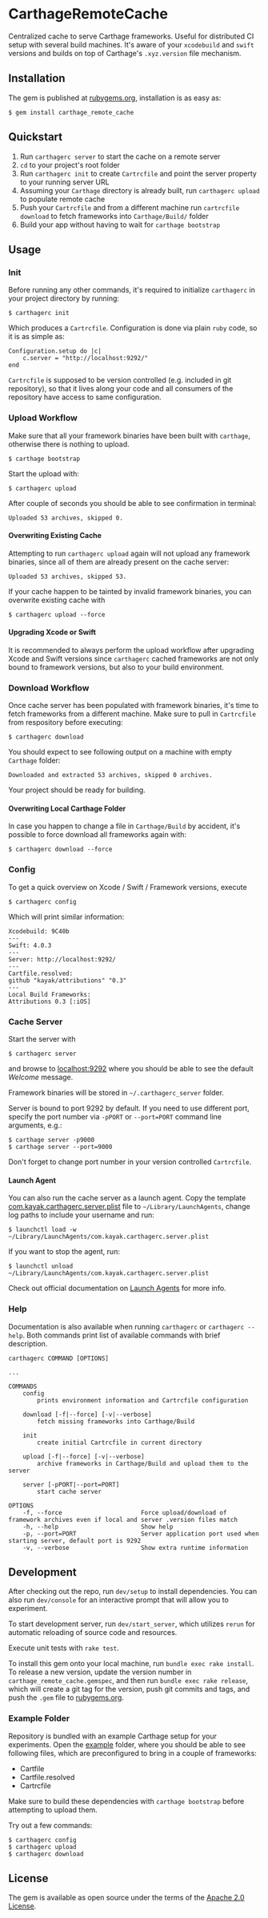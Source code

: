 # CarthageRemoteCache

Centralized cache to serve Carthage frameworks. Useful for distributed CI setup with several build machines. It's aware of your `xcodebuild` and `swift` versions and builds on top of Carthage's `.xyz.version` file mechanism.

## Installation

The gem is published at [rubygems.org](https://rubygems.org/gems/carthage_remote_cache), installation is as easy as:

    $ gem install carthage_remote_cache

## Quickstart

1. Run `carthagerc server` to start the cache on a remote server
2. `cd` to your project's root folder
3. Run `carthagerc init` to create `Cartrcfile` and point the server property to your  running server URL
4. Assuming your `Carthage` directory is already built, run `carthagerc upload` to populate remote cache
5. Push your `Cartrcfile` and from a different machine run `cartrcfile download` to fetch frameworks into `Carthage/Build/` folder
6. Build your app without having to wait for `carthage bootstrap`

## Usage

### Init

Before running any other commands, it's required to initialize `carthagerc` in your project directory by running:

    $ carthagerc init

Which produces a `Cartrcfile`. Configuration is done via plain `ruby` code, so it is as simple as:

    Configuration.setup do |c|
        c.server = "http://localhost:9292/"
    end

`Cartrcfile` is supposed to be version controlled (e.g. included in git repository), so that it lives along your code and all consumers of the repository have access to same configuration.

### Upload Workflow

Make sure that all your framework binaries have been built with `carthage`, otherwise there is nothing to upload.

    $ carthage bootstrap

Start the upload with:

    $ carthagerc upload

After couple of seconds you should be able to see confirmation in terminal:

    Uploaded 53 archives, skipped 0.

#### Overwriting Existing Cache

Attempting to run `carthagerc upload` again will not upload any framework binaries, since all of them are already present on the cache server:

    Uploaded 53 archives, skipped 53.

If your cache happen to be tainted by invalid framework binaries, you can overwrite existing cache with

    $ carthagerc upload --force

#### Upgrading Xcode or Swift

It is recommended to always perform the upload workflow after upgrading Xcode and Swift versions since `carthagerc` cached frameworks are not only bound to framework versions, but also to your build environment.

### Download Workflow

Once cache server has been populated with framework binaries, it's time to fetch frameworks from a different machine. Make sure to pull in `Cartrcfile` from respository before executing:

    $ carthagerc download

You should expect to see following output on a machine with empty `Carthage` folder:

    Downloaded and extracted 53 archives, skipped 0 archives.

Your project should be ready for building.

#### Overwriting Local Carthage Folder

In case you happen to change a file in `Carthage/Build` by accident, it's possible to force download all frameworks again with:

    $ carthagerc download --force


### Config

To get a quick overview on Xcode / Swift / Framework versions, execute

    $ carthagerc config

Which will print similar information:

    Xcodebuild: 9C40b
    ---
    Swift: 4.0.3
    ---
    Server: http://localhost:9292/
    ---
    Cartfile.resolved:
    github "kayak/attributions" "0.3"
    ---
    Local Build Frameworks:
    Attributions 0.3 [:iOS]

### Cache Server

Start the server with

    $ carthagerc server

and browse to [localhost:9292](http://localhost:9292/) where you should be able to see the default _Welcome_ message.

Framework binaries will be stored in `~/.carthagerc_server` folder.

Server is bound to port 9292 by default. If you need to use different port, specify the port number via `-pPORT` or `--port=PORT` command line arguments, e.g.:

    $ carthage server -p9000
    $ carthage server --port=9000

Don't forget to change port number in your version controlled `Cartrcfile`.

#### Launch Agent

You can also run the cache server as a launch agent. Copy the template [com.kayak.carthagerc.server.plist](https://github.com/kayak/carthage_remote_cache/blob/master/com.kayak.carthagerc.server.plist) file to `~/Library/LaunchAgents`, change log
paths to include your username and run:

    $ launchctl load -w ~/Library/LaunchAgents/com.kayak.carthagerc.server.plist

If you want to stop the agent, run:

    $ launchctl unload ~/Library/LaunchAgents/com.kayak.carthagerc.server.plist

Check out official documentation on [Launch Agents](https://developer.apple.com/library/content/documentation/MacOSX/Conceptual/BPSystemStartup/Chapters/CreatingLaunchdJobs.html) for more info. 

### Help

Documentation is also available when running `carthagerc` or `carthagerc --help`. Both commands print list of available commands with brief description.

    carthagerc COMMAND [OPTIONS]

    ...

    COMMANDS
        config
            prints environment information and Cartrcfile configuration

        download [-f|--force] [-v|--verbose]
            fetch missing frameworks into Carthage/Build

        init
            create initial Cartrcfile in current directory

        upload [-f|--force] [-v|--verbose]
            archive frameworks in Carthage/Build and upload them to the server

        server [-pPORT|--port=PORT]
            start cache server

    OPTIONS
        -f, --force                      Force upload/download of framework archives even if local and server .version files match
        -h, --help                       Show help
        -p, --port=PORT                  Server application port used when starting server, default port is 9292
        -v, --verbose                    Show extra runtime information

## Development

After checking out the repo, run `dev/setup` to install dependencies. You can also run `dev/console` for an interactive prompt that will allow you to experiment.

To start development server, run `dev/start_server`, which utilizes `rerun` for automatic reloading of source code and resources.

Execute unit tests with `rake test`.

To install this gem onto your local machine, run `bundle exec rake install`. To release a new version, update the version number in `carthage_remote_cache.gemspec`, and then run `bundle exec rake release`, which will create a git tag for the version, push git commits and tags, and push the `.gem` file to [rubygems.org](https://rubygems.org/gems/carthage_remote_cache).

### Example Folder

Repository is bundled with an example Carthage setup for your experiments. Open the [example](https://github.com/kayak/carthage_remote_cache/blob/master/example) folder, where you should be able to see following files, which are preconfigured to bring in a couple of frameworks:
- Cartfile
- Cartfile.resolved
- Cartrcfile

Make sure to build these dependencies with `carthage bootstrap` before attempting to upload them.

Try out a few commands:

    $ carthagerc config
    $ carthagerc upload
    $ carthagerc download

## License

The gem is available as open source under the terms of the [Apache 2.0 License](https://opensource.org/licenses/Apache-2.0).
